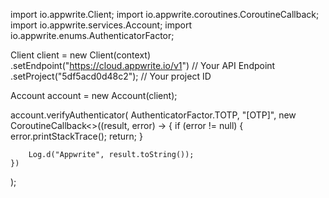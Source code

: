 import io.appwrite.Client;
import io.appwrite.coroutines.CoroutineCallback;
import io.appwrite.services.Account;
import io.appwrite.enums.AuthenticatorFactor;

Client client = new Client(context)
    .setEndpoint("https://cloud.appwrite.io/v1") // Your API Endpoint
    .setProject("5df5acd0d48c2"); // Your project ID

Account account = new Account(client);

account.verifyAuthenticator(
    AuthenticatorFactor.TOTP,
    "[OTP]",
    new CoroutineCallback<>((result, error) -> {
        if (error != null) {
            error.printStackTrace();
            return;
        }

        Log.d("Appwrite", result.toString());
    })
);